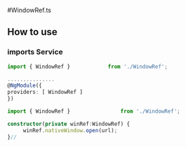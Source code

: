 #WindowRef.ts

## How to use
### imports Service
``` app.module.ts
import { WindowRef }            from './WindowRef';

...............
@NgModule({
providers: [ WindowRef ]
})
```

``` app.component.ts
import { WindowRef } 				from './WindowRef';

constructor(private winRef:WindowRef) { 
     winRef.nativeWindow.open(url);
}//
```
